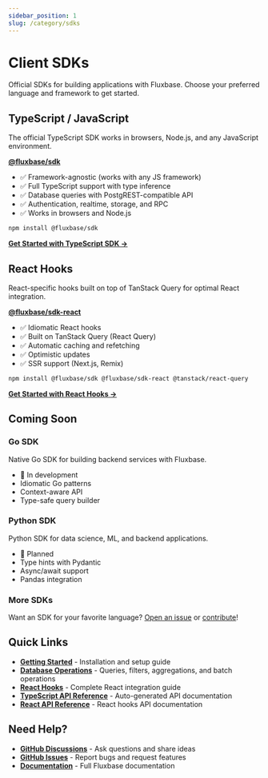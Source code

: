 ```yaml
---
sidebar_position: 1
slug: /category/sdks
---
```


# Client SDKs

Official SDKs for building applications with Fluxbase. Choose your preferred language and framework to get started.

## TypeScript / JavaScript

The official TypeScript SDK works in browsers, Node.js, and any JavaScript environment.

**[@fluxbase/sdk](https://www.npmjs.com/package/@fluxbase/sdk)**

- ✅ Framework-agnostic (works with any JS framework)
- ✅ Full TypeScript support with type inference
- ✅ Database queries with PostgREST-compatible API
- ✅ Authentication, realtime, storage, and RPC
- ✅ Works in browsers and Node.js

```bash
npm install @fluxbase/sdk
```

**[Get Started with TypeScript SDK →](./getting-started.md)**

## React Hooks

React-specific hooks built on top of TanStack Query for optimal React integration.

**[@fluxbase/sdk-react](https://www.npmjs.com/package/@fluxbase/sdk-react)**

- ✅ Idiomatic React hooks
- ✅ Built on TanStack Query (React Query)
- ✅ Automatic caching and refetching
- ✅ Optimistic updates
- ✅ SSR support (Next.js, Remix)

```bash
npm install @fluxbase/sdk @fluxbase/sdk-react @tanstack/react-query
```

**[Get Started with React Hooks →](./react-hooks.md)**

## Coming Soon

### Go SDK

Native Go SDK for building backend services with Fluxbase.

- 🚧 In development
- Idiomatic Go patterns
- Context-aware API
- Type-safe query builder

### Python SDK

Python SDK for data science, ML, and backend applications.

- 🚧 Planned
- Type hints with Pydantic
- Async/await support
- Pandas integration

### More SDKs

Want an SDK for your favorite language? [Open an issue](https://github.com/wayli-app/fluxbase/issues) or [contribute](https://github.com/wayli-app/fluxbase/blob/main/CONTRIBUTING.md)!

## Quick Links

- **[Getting Started](./getting-started.md)** - Installation and setup guide
- **[Database Operations](./database.md)** - Queries, filters, aggregations, and batch operations
- **[React Hooks](./react-hooks.md)** - Complete React integration guide
- **[TypeScript API Reference](../../api/sdk/)** - Auto-generated API documentation
- **[React API Reference](../../api/sdk-react/)** - React hooks API documentation

## Need Help?

- **[GitHub Discussions](https://github.com/wayli-app/fluxbase/discussions)** - Ask questions and share ideas
- **[GitHub Issues](https://github.com/wayli-app/fluxbase/issues)** - Report bugs and request features
- **[Documentation](../../intro.md)** - Full Fluxbase documentation

